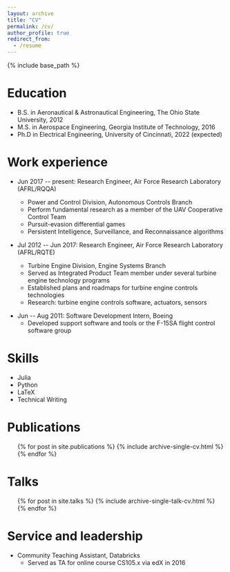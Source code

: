 ```yaml
---
layout: archive
title: "CV"
permalink: /cv/
author_profile: true
redirect_from:
  - /resume
---
```


{% include base_path %}

Education
======
* B.S. in Aeronautical & Astronautical Engineering, The Ohio State University, 2012
* M.S. in Aerospace Engineering, Georgia Institute of Technology, 2016
* Ph.D in Electrical Engineering, University of Cincinnati, 2022 (expected)

Work experience
======
* Jun 2017 -- present: Research Engineer, Air Force Research Laboratory (AFRL/RQQA)
    * Power and Control Division, Autonomous Controls Branch
    * Perform fundamental research as a member of the UAV Cooperative Control Team
    * Pursuit-evasion differential games
    - Persistent Intelligence, Surveillance, and Reconnaissance algorithms

* Jul 2012 -- Jun 2017: Research Engineer, Air Force Research Laboratory (AFRL/RQTE)
    * Turbine Engine Division, Engine Systems Branch
    - Served as Integrated Product Team member under several turbine engine technology programs
    - Established plans and roadmaps for turbine engine controls technologies
    - Research: turbine engine controls software, actuators, sensors

- Jun -- Aug 2011: Software Development Intern, Boeing
    - Developed support software and tools or the F-15SA flight control software group

Skills
======
- Julia
- Python
- LaTeX
- Technical Writing

Publications
======
  <ul>{% for post in site.publications %}
    {% include archive-single-cv.html %}
  {% endfor %}</ul>
  
Talks
======
  <ul>{% for post in site.talks %}
    {% include archive-single-talk-cv.html %}
  {% endfor %}</ul>
  
Service and leadership
======
* Community Teaching Assistant, Databricks
    - Served as TA for online course CS105.x via edX in 2016
